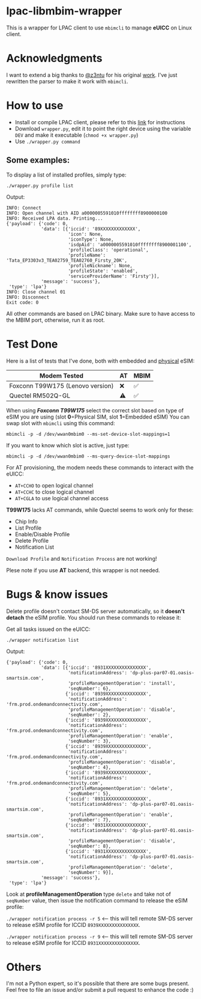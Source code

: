 # lpac-libmbim-wrapper
This is a wrapper for LPAC client to use `mbimcli` to manage **eUICC** on Linux client.

# Acknowledgments
I want to extend a big thanks to [@z3ntu](https://github.com/z3ntu/) for his original [work](https://github.com/z3ntu/lpac-libqmi-wrapper). I've just rewritten the parser to make it work with `mbimcli`.

# How to use
- Install or compile LPAC client, please refer to this [link](https://github.com/estkme-group/lpac) for instructions
- Download `wrapper.py`, edit it to point the right device using the variable `DEV` and make it executable (`chmod +x wrapper.py`)
- Use `./wrapper.py command`

## Some examples:

To display a list of installed profiles, simply type:

`./wrapper.py profile list`

Output:

```
INFO: Connect
INFO: Open channel with AID a0000005591010ffffffff8900000100
INFO: Received LPA data. Printing...
{'payload': {'code': 0,
             'data': [{'iccid': '89XXXXXXXXXXXXX',
                       'icon': None,
                       'iconType': None,
                       'isdpAid': 'a0000005591010ffffffff8900001100',
                       'profileClass': 'operational',
                       'profileName': 'Tata_EP3303v3_TEA02759_TEA02760_Firsty_20K',
                       'profileNickname': None,
                       'profileState': 'enabled',
                       'serviceProviderName': 'Firsty'}],
             'message': 'success'},
 'type': 'lpa'}
INFO: Close channel 01
INFO: Disconnect
Exit code: 0
```

All other commands are based on LPAC binary. 
Make sure to have access to the MBIM port, otherwise, run it as root.

# Test Done

Here is a list of tests that I've done, both with embedded and [physical](https://www.lenovo.com/it/it/p/accessories-and-software/mobile-broadband/4g-lte/4xc1l91362) eSIM:

| Modem Tested                     | AT | MBIM |
|----------------------------------|----|------|
| Foxconn T99W175 (Lenovo version) | ❌  | ✅    |
| Quectel RM502Q-GL                | ⚠️  | ✅    |

When using ***Foxconn T99W175*** select the correct slot based on type of eSIM you are using (slot **0**=Physical SIM, slot **1**=Embedded eSIM)
You can swap slot with `mbimcli` using this command:

`mbimcli -p -d /dev/wwan0mbim0 --ms-set-device-slot-mappings=1`

If you want to know which slot is active, just type:

`mbimcli -p -d /dev/wwan0mbim0 --ms-query-device-slot-mappings`

For AT provisioning, the modem needs these commands to interact with the eUICC:

- `AT+CCHO` to open logical channel
- `AT+CCHC` to close logical channel 
- `AT+CGLA` to use logical channel access

**T99W175** lacks AT commands, while Quectel seems to work only for these:
- Chip Info
- List Profile
- Enable/Disable Profile
- Delete Profile
- Notification List

`Download Profile` and `Notification Process` are not working!

Plese note if you use **AT** backend, this wrapper is not needed.

# Bugs & know issues

Delete profile doesn't contact SM-DS server automatically, so it **doesn't detach** the eSIM profile. 
You should run these commands to release it: 

Get all tasks issued on the eUICC:

`./wrapper notification list`

Output:

```
{'payload': {'code': 0,
             'data': [{'iccid': '8931XXXXXXXXXXXXXXX',
                       'notificationAddress': 'dp-plus-par07-01.oasis-smartsim.com',
                       'profileManagementOperation': 'install',
                       'seqNumber': 6},
                      {'iccid': '8939XXXXXXXXXXXXXXX',
                       'notificationAddress': 'frm.prod.ondemandconnectivity.com',
                       'profileManagementOperation': 'disable',
                       'seqNumber': 2},
                      {'iccid': '8939XXXXXXXXXXXXXXX',
                       'notificationAddress': 'frm.prod.ondemandconnectivity.com',
                       'profileManagementOperation': 'enable',
                       'seqNumber': 3},
                      {'iccid': '8939XXXXXXXXXXXXXXX',
                       'notificationAddress': 'frm.prod.ondemandconnectivity.com',
                       'profileManagementOperation': 'disable',
                       'seqNumber': 4},
                      {'iccid': '8939XXXXXXXXXXXXXXX',
                       'notificationAddress': 'frm.prod.ondemandconnectivity.com',
                       'profileManagementOperation': 'delete',
                       'seqNumber': 5},
                      {'iccid': '8931XXXXXXXXXXXXXXX',
                       'notificationAddress': 'dp-plus-par07-01.oasis-smartsim.com',
                       'profileManagementOperation': 'enable',
                       'seqNumber': 7},
                      {'iccid': '8931XXXXXXXXXXXXXXX',
                       'notificationAddress': 'dp-plus-par07-01.oasis-smartsim.com',
                       'profileManagementOperation': 'disable',
                       'seqNumber': 8},
                      {'iccid': '8931XXXXXXXXXXXXXXX',
                       'notificationAddress': 'dp-plus-par07-01.oasis-smartsim.com',
                       'profileManagementOperation': 'delete',
                       'seqNumber': 9}],
             'message': 'success'},
 'type': 'lpa'}
```

Look at **profileManagementOperation** type `delete` and take not of `seqNumber` value, then issue the notification command to release the eSIM profile:

`./wrapper notification process -r 5` <-- this will tell remote SM-DS server to release eSIM profile for ICCID `8939XXXXXXXXXXXXXXX`.

`./wrapper notification process -r 9` <-- this will tell remote SM-DS server to release eSIM profile for ICCID `8931XXXXXXXXXXXXXXX`.

# Others

I'm not a Python expert, so it's possible that there are some bugs present. Feel free to file an issue and/or submit a pull request to enhance the code :)
